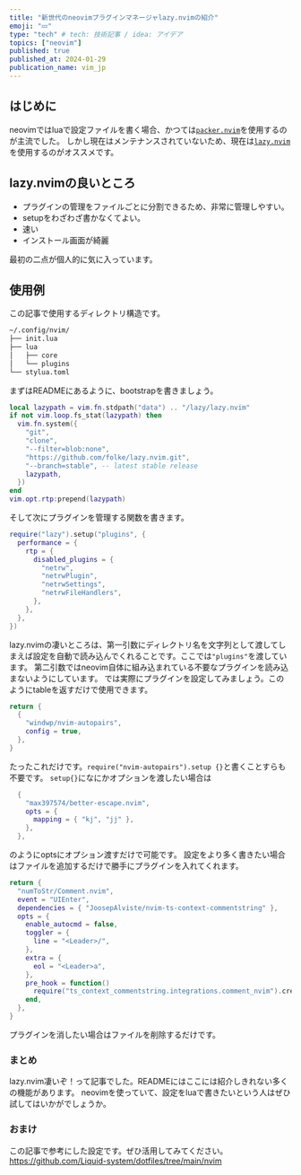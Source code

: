 ```yaml
---
title: "新世代のneovimプラグインマネージャlazy.nvimの紹介"
emoji: "💤"
type: "tech" # tech: 技術記事 / idea: アイデア
topics: ["neovim"]
published: true
published_at: 2024-01-29
publication_name: vim_jp
---
```


## はじめに
neovimではluaで設定ファイルを書く場合、かつては[`packer.nvim`](https://github.com/wbthomason/packer.nvim)を使用するのが主流でした。
しかし現在はメンテナンスされていないため、現在は[`lazy.nvim`](https://github.com/folke/lazy.nvim)を使用するのがオススメです。

## lazy.nvimの良いところ
- プラグインの管理をファイルごとに分割できるため、非常に管理しやすい。
- setupをわざわざ書かなくてよい。
- 速い
- インストール画面が綺麗

最初の二点が個人的に気に入っています。

## 使用例
この記事で使用するディレクトリ構造です。
```zsh
~/.config/nvim/
├── init.lua
├── lua
│   ├── core
│   └── plugins
└── stylua.toml
```
まずはREADMEにあるように、bootstrapを書きましょう。
```lua:init.lua
local lazypath = vim.fn.stdpath("data") .. "/lazy/lazy.nvim"
if not vim.loop.fs_stat(lazypath) then
  vim.fn.system({
    "git",
    "clone",
    "--filter=blob:none",
    "https://github.com/folke/lazy.nvim.git",
    "--branch=stable", -- latest stable release
    lazypath,
  })
end
vim.opt.rtp:prepend(lazypath)
```

そして次にプラグインを管理する関数を書きます。
```lua
require("lazy").setup("plugins", {
  performance = {
    rtp = {
      disabled_plugins = {
        "netrw",
        "netrwPlugin",
        "netrwSettings",
        "netrwFileHandlers",
      },
    },
  },
})
```
lazy.nvimの凄いところは、第一引数にディレクトリ名を文字列として渡してしまえば設定を自動で読み込んでくれることです。ここでは`"plugins"`を渡しています。
第二引数ではneovim自体に組み込まれている不要なプラグインを読み込まないようにしています。
では実際にプラグインを設定してみましょう。このようにtableを返すだけで使用できます。
```lua:plugins/others.lua
return {
  {
    "windwp/nvim-autopairs",
    config = true,
  },
}
```
たったこれだけです。`require("nvim-autopairs").setup {}`と書くことすらも不要です。
`setup{}`になにかオプションを渡したい場合は
```lua
  {
    "max397574/better-escape.nvim",
    opts = {
      mapping = { "kj", "jj" },
    },
  },
```
のようにoptsにオプション渡すだけで可能です。
設定をより多く書きたい場合はファイルを追加するだけで勝手にプラグインを入れてくれます。
```lua
return {
  "numToStr/Comment.nvim",
  event = "UIEnter",
  dependencies = { "JoosepAlviste/nvim-ts-context-commentstring" },
  opts = {
    enable_autocmd = false,
    toggler = {
      line = "<Leader>/",
    },
    extra = {
      eol = "<Leader>a",
    },
    pre_hook = function()
      require("ts_context_commentstring.integrations.comment_nvim").create_pre_hook()
    end,
  },
}
```
プラグインを消したい場合はファイルを削除するだけです。

### まとめ
lazy.nvim凄いぞ！って記事でした。READMEにはここには紹介しきれない多くの機能があります。
neovimを使っていて、設定をluaで書きたいという人はぜひ試してはいかがでしょうか。

### おまけ
この記事で参考にした設定です。ぜひ活用してみてください。
https://github.com/Liquid-system/dotfiles/tree/main/nvim